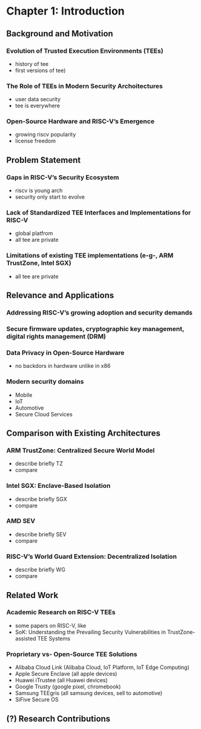 # Chapter 1: Introduction
 ## Background and Motivation
  ### Evolution of Trusted Execution Environments (TEEs)
   - history of tee
   - first versions of tee)
  ### The Role of TEEs in Modern Security Archoitectures
   - user data security
   - tee is everywhere
  ### Open-Source Hardware and RISC-V’s Emergence
   - growing riscv popularity
   - license freedom

 ## Problem Statement
  ### Gaps in RISC-V’s Security Ecosystem
   - riscv is young arch
   - security only start to evolve
  ### Lack of Standardized TEE Interfaces and Implementations for RISC-V
   - global platfrom
   - all tee are private
  ### Limitations of existing TEE implementations (e-g-, ARM TrustZone, Intel SGX)
   - all tee are private

 ## Relevance and Applications
  ### Addressing RISC-V’s growing adoption and security demands
  ### Secure firmware updates, cryptographic key management, digital rights management (DRM)
  ### Data Privacy in Open-Source Hardware
   - no backdors in hardware unlike in x86
  ### Modern security domains
   - Mobile
   - IoT
   - Automotive
   - Secure Cloud Services

 ## Comparison with Existing Architectures
  ### ARM TrustZone: Centralized Secure World Model
   - describe briefly TZ
   - compare
  ### Intel SGX: Enclave-Based Isolation
   - describe briefly SGX
   - compare
  ### AMD SEV
   - describe briefly SEV
   - compare
  ### RISC-V’s World Guard Extension: Decentralized Isolation
   - describe briefly WG
   - compare

 ## Related Work
  ### Academic Research on RISC-V TEEs
   - some papers on RISC-V, like
   - SoK: Understanding the Prevailing Security Vulnerabilities in TrustZone-assisted TEE Systems
  ### Proprietary vs- Open-Source TEE Solutions
   - Alibaba Cloud Link (Alibaba Cloud, IoT Platform, IoT Edge Computing)
   - Apple Secure Enclave (all apple devices)
   - Huawei iTrustee (all Huawei devices)
   - Google Trusty (google pixel, chromebook)
   - Samsung TEEgris (all samsung devices, sell to automotive)
   - SiFive Secure OS

 ## (?) Research Contributions


